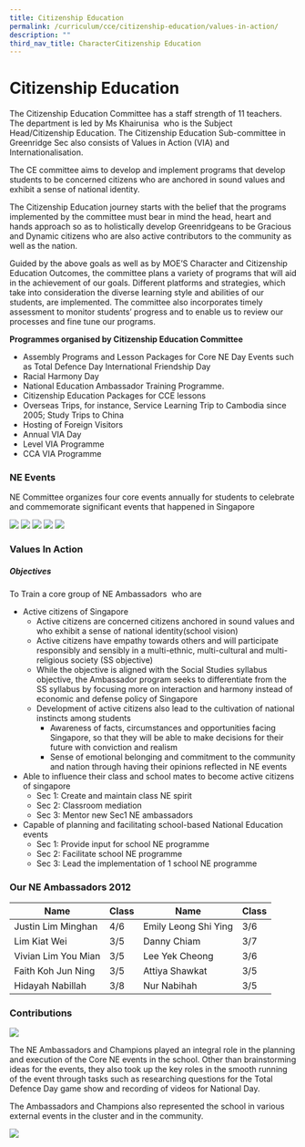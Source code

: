 ```yaml
---
title: Citizenship Education
permalink: /curriculum/cce/citizenship-education/values-in-action/
description: ""
third_nav_title: CharacterCitizenship Education
---
```

# **Citizenship Education**

The Citizenship Education Committee has a staff strength of 11 teachers. The department is led by Ms Khairunisa  who is the Subject Head/Citizenship Education. The Citizenship Education Sub-committee in Greenridge Sec also consists of Values in Action (VIA) and Internationalisation.

The CE committee aims to develop and implement programs that develop students to be concerned citizens who are anchored in sound values and exhibit a sense of national identity.  

The Citizenship Education journey starts with the belief that the programs implemented by the committee must bear in mind the head, heart and hands approach so as to holistically develop Greenridgeans to be Gracious and Dynamic citizens who are also active contributors to the community as well as the nation.

Guided by the above goals as well as by MOE’S Character and Citizenship Education Outcomes, the committee plans a variety of programs that will aid in the achievement of our goals. Different platforms and strategies, which take into consideration the diverse learning style and abilities of our students, are implemented. The committee also incorporates timely assessment to monitor students’ progress and to enable us to review our processes and fine tune our programs.

**Programmes organised by Citizenship Education Committee**

*   Assembly Programs and Lesson Packages for Core NE Day Events such as Total Defence Day International Friendship Day
*   Racial Harmony Day
*   National Education Ambassador Training Programme.
*   Citizenship Education Packages for CCE lessons
*   Overseas Trips, for instance, Service Learning Trip to Cambodia since 2005; Study Trips to China
*   Hosting of Foreign Visitors
*   Annual VIA Day
*   Level VIA Programme
*   CCA VIA Programme


### **NE Events**

NE Committee organizes four core events annually for students to celebrate and commemorate significant events that happened in Singapore

![](/images/cce7.jpg)
![](/images/cce8.jpg)
![](/images/cce9.jpg)
![](/images/cce10.jpg)
![](/images/cce11.jpg)


### **Values In Action**

##### Objectives

To Train a core group of NE Ambassadors  who are

*   Active citizens of Singapore
    *   Active citizens are concerned citizens anchored in sound values and who exhibit a sense of national identity(school vision)
    *   Active citizens have empathy towards others and will participate responsibly and sensibly in a multi-ethnic, multi-cultural and multi-religious society (SS objective)
    *   While the objective is aligned with the Social Studies syllabus objective, the Ambassador program seeks to differentiate from the SS syllabus by focusing more on interaction and harmony instead of economic and defense policy of Singapore
    *   Development of active citizens also lead to the cultivation of national instincts among students
        *   Awareness of facts, circumstances and opportunities facing Singapore, so that they will be able to make decisions for their future with conviction and realism
        *   Sense of emotional belonging and commitment to the community and nation through having their opinions reflected in NE events
*   Able to influence their class and school mates to become active citizens of singapore
    *   Sec 1: Create and maintain class NE spirit
    *   Sec 2: Classroom mediation
    *   Sec 3: Mentor new Sec1 NE ambassadors
*   Capable of planning and facilitating school-based National Education events
    *   Sec 1: Provide input for school NE programme
    *   Sec 2: Facilitate school NE programme
    *   Sec 3: Lead the implementation of 1 school NE programme

### Our NE Ambassadors 2012



| Name 	| Class 	| Name 	| Class 	|
|---	|---	|---	|---	|
| Justin Lim Minghan 	|  4/6 	|  Emily Leong Shi Ying 	| 3/6 	|
| Lim Kiat Wei 	|  3/5 	|  Danny Chiam 	| 3/7 	|
| Vivian Lim You Mian 	|  3/5 	|  Lee Yek Cheong 	| 3/6 	|
| Faith Koh Jun Ning 	|  3/5 	|  Attiya Shawkat 	| 3/5 	|
| Hidayah Nabillah 	|  3/8 	|  Nur Nabihah 	| 3/5 	|


### Contributions

![](/images/2012_NE_Ambassadors_and_Champions_1.jpg)

The NE Ambassadors and Champions played an integral role in the planning and execution of the Core NE events in the school. Other than brainstorming ideas for the events, they also took up the key roles in the smooth running of the event through tasks such as researching questions for the Total Defence Day game show and recording of videos for National Day.

The Ambassadors and Champions also represented the school in various external events in the cluster and in the community.

![](/images/2012_NE_Ambassadors_and_Champions_2.jpg)